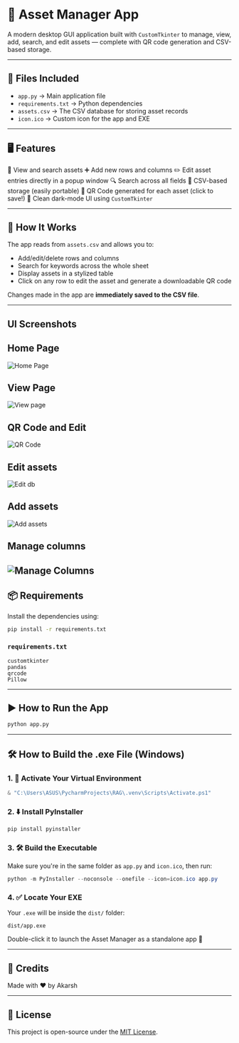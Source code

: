 # 💼 Asset Manager App

A modern desktop GUI application built with `CustomTkinter` to manage, view, add, search, and edit assets — complete with QR code generation and CSV-based storage.

---

## 📁 Files Included

- `app.py` → Main application file  
- `requirements.txt` → Python dependencies  
- `assets.csv` → The CSV database for storing asset records   
- `icon.ico` → Custom icon for the app and EXE

---

## 🖥️ Features
📂 View and search assets
➕ Add new rows and columns
✏️ Edit asset entries directly in a popup window
🔍 Search across all fields
🔐 CSV-based storage (easily portable)
🔄 QR Code generated for each asset (click to save!)
🌙 Clean dark-mode UI using `CustomTkinter`

---
## 🧠 How It Works

The app reads from `assets.csv` and allows you to:

* Add/edit/delete rows and columns
* Search for keywords across the whole sheet
* Display assets in a stylized table
* Click on any row to edit the asset and generate a downloadable QR code

Changes made in the app are **immediately saved to the CSV file**.

---

## UI Screenshots

## Home Page
![Home Page](homepage.png)

## View Page
![View page](view.png)

## QR Code and Edit
![QR Code](qrcode.png)

## Edit assets
![Edit db](add.png)

## Add assets
![Add assets](addassets.png)

## Manage columns
![Manage Columns](managecolumns.png)
---
## 📦 Requirements

Install the dependencies using:

```bash
pip install -r requirements.txt
````

### `requirements.txt`

```text
customtkinter
pandas
qrcode
Pillow
```

---

## ▶️ How to Run the App

```bash
python app.py
```

---

## 🛠️ How to Build the .exe File (Windows)

### 1. 🔄 Activate Your Virtual Environment

```powershell
& "C:\Users\ASUS\PycharmProjects\RAG\.venv\Scripts\Activate.ps1"
```

### 2. ⬇️ Install PyInstaller

```powershell
pip install pyinstaller
```

### 3. 🛠️ Build the Executable

Make sure you're in the same folder as `app.py` and `icon.ico`, then run:

```powershell
python -m PyInstaller --noconsole --onefile --icon=icon.ico app.py
```

### 4. ✅ Locate Your EXE

Your `.exe` will be inside the `dist/` folder:

```
dist/app.exe
```

Double-click it to launch the Asset Manager as a standalone app 🎉

---

## 🙌 Credits

Made with ❤️ by Akarsh

---

## 📜 License

This project is open-source under the [MIT License](LICENSE).

